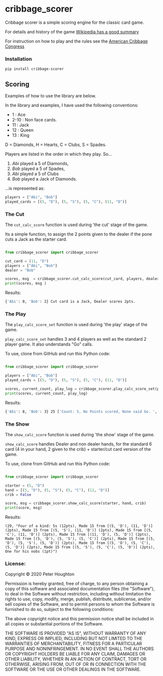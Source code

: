 # cribbage_scorer 

Cribbage scorer is a simple scoring engine for the classic card game.

For details and history of the game [Wikipedia has a good summary](https://en.wikipedia.org/wiki/Cribbage)

For instruction on how to play and the rules see the [American Cribbage Congress](http://www.cribbage.org/NewSite/rules/rule1.asp#section7)

### Installation 
```bash
pip install cribbage-scorer
```

## Scoring

Examples of how to use the library are below.

In the library and examples, I have used the following conventions:

- 1 : Ace
- 2-10 : Non face cards.
- 11 : Jack
- 12 : Queen
- 13 : King

D = Diamonds,
H = Hearts,
C = Clubs,
S = Spades.

Players are listed in the order in which they play. So...
1. _Abi_ played a 5 of Diamonds, 
1. _Bob_ played a 5 of Spades, 
1. _Abi_ played a 5 of Clubs 
1. _Bob_ played a Jack of Diamonds.

...is represented as:
```python 
players = ["Abi", "Bob"]
played_cards = [(5, "D"), (5, "S"), (5, "C"), (11, "D")]
```


### The Cut
The `cut_calc_score` function is used during 'the cut' stage of the game.

Its a simple function, to assign the 2 points given to the dealer if the pone cuts a Jack as the starter card.

```python

from cribbage_scorer import cribbage_scorer

cut_card = (11, "D")
players = ["Abi", "Bob"]
dealer = "Bob"

scores, msg  = cribbage_scorer.cut_calc_score(cut_card, players, dealer)
print(scores, msg )
```

Results:
```bash
{'Abi': 0, 'Bob': 2} Cut card is a Jack, Dealer scores 2pts.
```

### The Play

The `play_calc_score_set` function is used during 'the play' stage of the game.

`play_calc_score_set` handles 3 and 4 players as well as the standard 2 player game. It also understands "Go" calls.

To use, clone from GitHub and run this Python code:
```python

from cribbage_scorer import cribbage_scorer

players = ["Abi", "Bob"]
played_cards = [(5, "D"), (5, "S"), (5, "C"), (11, "D")]

scores, current_count, play_log = cribbage_scorer.play_calc_score_set(played_cards, players)
print(scores, current_count, play_log)
```

Results:
```bash
{'Abi': 8, 'Bob': 3} 25 ['Count: 5, No Points scored, None said Go. ', 'Count: 10, Bob: 2 of a kind (2pts), score so far: 2 ', 'Count: 15, Abi: 15 for 2pts, 3 of a kind (6pts), score so far: 8 ', 'Count: 25, Bob: Last card (1pt), score so far: 3 ']
```

### The Show
The `show_calc_score` function is used during 'the show' stage of the game.

`show_calc_score` handles Dealer and non dealer hands, for the standard 6 card (4 in your hand, 2 given to the crib) + starter/cut card version of the game.

To use, clone from GitHub and run this Python code:
```python

from cribbage_scorer import cribbage_scorer

starter = (5, "D")
hand = [(5, "D"), (5, "S"), (5, "C"), (11, "D")]
crib = False

score, msg = cribbage_scorer.show_calc_score(starter, hand, crib)
print(score, msg)
```
Results:
```
(29, "Four of a kind: 5s (12pts), Made 15 from [(5, 'D'), (11, 'D')] (2pts), Made 15 from [(5, 'S'), (11, 'D')] (2pts), Made 15 from [(5, 'C'), (11, 'D')] (2pts), Made 15 from [(11, 'D'), (5, 'D')] (2pts), Made 15 from [(5, 'D'), (5, 'S'), (5, 'C')] (2pts), Made 15 from [(5, 'D'), (5, 'S'), (5, 'D')] (2pts), Made 15 from [(5, 'D'), (5, 'C'), (5, 'D')] (2pts), Made 15 from [(5, 'S'), (5, 'C'), (5, 'D')] (2pts), One for his nobs (1pt)")
```

### License:
Copyright © 2020 Peter Houghton

Permission is hereby granted, free of charge, to any person obtaining a copy of this software and associated documentation files (the "Software"), to deal in the Software without restriction, including without limitation the rights to use, copy, modify, merge, publish, distribute, sublicense, and/or sell copies of the Software, and to permit persons to whom the Software is furnished to do so, subject to the following conditions:

The above copyright notice and this permission notice shall be included in all copies or substantial portions of the Software.

THE SOFTWARE IS PROVIDED "AS IS", WITHOUT WARRANTY OF ANY KIND, EXPRESS OR IMPLIED, INCLUDING BUT NOT LIMITED TO THE WARRANTIES OF MERCHANTABILITY, FITNESS FOR A PARTICULAR PURPOSE AND NONINFRINGEMENT. IN NO EVENT SHALL THE AUTHORS OR COPYRIGHT HOLDERS BE LIABLE FOR ANY CLAIM, DAMAGES OR OTHER LIABILITY, WHETHER IN AN ACTION OF CONTRACT, TORT OR OTHERWISE, ARISING FROM, OUT OF OR IN CONNECTION WITH THE SOFTWARE OR THE USE OR OTHER DEALINGS IN THE SOFTWARE.